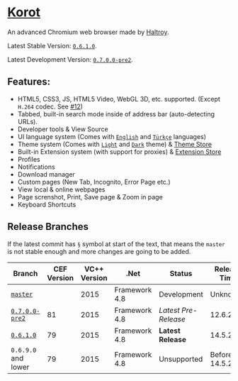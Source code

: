 # [Korot](https://haltroy.com/Korot.html "Korot's Page")
An advanced Chromium web browser made by [Haltroy](https://haltroy.com "Haltroy's Website").

Latest Stable Version: [`0.6.1.0`](https://github.com/Haltroy/Korot/tree/0.6.1.0).

Latest Development Version: [`0.7.0.0-pre2`](https://github.com/Haltroy/Korot/tree/0.7.0.0-pre2).

## Features:
 - HTML5, CSS3, JS, HTML5 Video, WebGL 3D, etc. supported. (Except `H.264` codec. See [#12](https://github.com/Haltroy/Korot/issues/12))
 - Tabbed, built-in search mode inside of address bar (auto-detecting URLs).
 - Developer tools & View Source
 - UI language system (Comes with [`English`](https://haltroy.com/store/item/Haltroy.KorotEnglish/) and [`Türkçe`](https://haltroy.com/store/item/Haltroy.KorotTürkçe/) languages)
 - Theme system (Comes with [`Light`](https://haltroy.com/store/item/Haltroy.KorotLight/) and [`Dark`](https://haltroy.com/store/item/Haltroy.KorotDark/) theme) & [Theme Store](https://haltroy.com/store/Korot/Themes/)
 - Built-in Extension system (with support for proxies) & [Extension Store](https://haltroy.com/store/Korot/Extensions/)
 - Profiles
 - Notifications
 - Download manager
 - Custom pages (New Tab, Incognito, Error Page etc.)
 - View local & online webpages
 - Page screnshot, Print, Save page & Zoom in page
 - Keyboard Shortcuts
 
 ## Release Branches

 If the latest commit has `§` symbol at start of the text, that means the `master` is not stable enough and more changes are going to be added.

 | Branch                                                              | CEF Version | VC++ Version | .Net | Status | Release Time |
|----------------------------------------------------------------------|------|------|-------|-----------------|-------------------|
| [`master`](https://github.com/haltroy/korot)                      |  | 2015 | Framework 4.8 | Development | Unknown |
| [`0.7.0.0-pre2`](https://github.com/Haltroy/Korot/tree/0.7.0.0-pre2) | 81 | 2015 | Framework 4.8 | *Latest Pre-Release* | 12.6.2020 |
| [`0.6.1.0`](https://github.com/Haltroy/Korot/tree/0.6.1.0) | 79 | 2015 | Framework 4.8 | **Latest Release** | 14.5.2020 |
| `0.6.9.0` and lower | 79 | 2015 | Framework 4.8 | Unsupported | Before 14.5.2020 |
